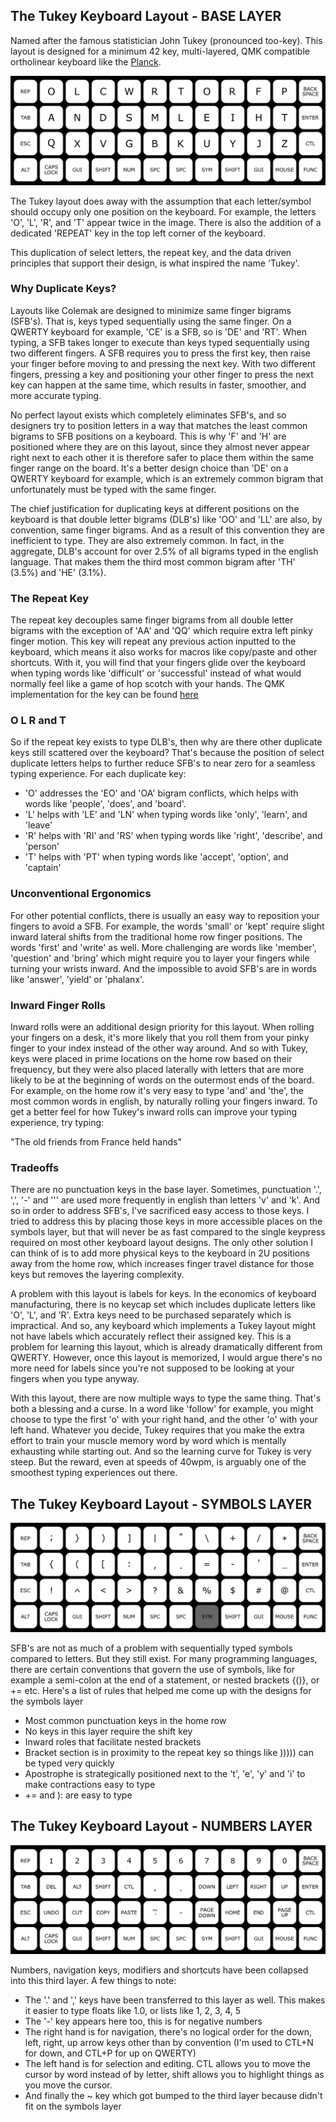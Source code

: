## The Tukey Keyboard Layout - BASE LAYER

Named after the famous statistician John Tukey (pronounced too-key). This layout is designed for a minimum 42 key, multi-layered, QMK compatible ortholinear keyboard like the [Planck](https://olkb.com/collections/planck).

![image](letters_layout.png)

The Tukey layout does away with the assumption that each letter/symbol should occupy only one position on the keyboard. For example, the letters 'O', 'L', 'R', and 'T' appear twice in the image. There is also the addition of a dedicated 'REPEAT' key in the top left corner of the keyboard. 

This duplication of select letters, the repeat key, and the data driven principles that support their design, is what inspired the name 'Tukey'.

### Why Duplicate Keys?

Layouts like Colemak are designed to minimize same finger bigrams (SFB's). That is, keys typed sequentially using the same finger. On a QWERTY keyboard for example, 'CE' is a SFB, so is 'DE' and 'RT'. When typing, a SFB takes longer to execute than keys typed sequentially using two different fingers. A SFB requires you to press the first key, then raise your finger before moving to and pressing the next key. With two different fingers, pressing a key and positioning your other finger to press the next key can happen at the same time, which results in faster, smoother, and more accurate typing. 

No perfect layout exists which completely eliminates SFB's, and so designers try to position letters in a way that matches the least common bigrams to SFB positions on a keyboard. This is why 'F' and 'H' are positioned where they are on this layout, since they almost never appear right next to each other it is therefore safer to place them within the same finger range on the board. It's a better design choice than 'DE' on a QWERTY keyboard for example, which is an extremely common bigram that unfortunately must be typed with the same finger. 

The chief justification for duplicating keys at different positions on the keyboard is that double letter bigrams (DLB's) like 'OO' and 'LL' are also, by convention, same finger bigrams. And as a result of this convention they are inefficient to type. They are also extremely common. In fact, in the aggregate, DLB's account for over 2.5% of all bigrams typed in the english language. That makes them the third most common bigram after 'TH' (3.5%) and 'HE' (3.1%). 

### The Repeat Key

The repeat key decouples same finger bigrams from all double letter bigrams with the exception of 'AA' and 'QQ' which require extra left pinky finger motion. This key will repeat any previous action inputted to the keyboard, which means it also works for macros like copy/paste and other shortcuts. With it, you will find that your fingers glide over the keyboard when typing words like 'difficult' or 'successful' instead of what would normally feel like a game of hop scotch with your hands. The QMK implementation for the key can be found [here](https://gist.github.com/NotGate/3e3d8ab81300a86522b2c2549f99b131)

### O L R and T

So if the repeat key exists to type DLB's, then why are there other duplicate keys still scattered over the keyboard? That's because the position of select duplicate letters helps to further reduce SFB's to near zero for a seamless typing experience. For each duplicate key: 

- 'O' addresses the 'EO' and 'OA' bigram conflicts, which helps with words like 'people', 'does', and 'board'. 
- 'L' helps with 'LE' and 'LN' when typing words like 'only', 'learn', and 'leave'
- 'R' helps with 'RI' and 'RS' when typing words like 'right', 'describe', and 'person' 
- 'T' helps with 'PT' when typing words like 'accept', 'option', and 'captain'

### Unconventional Ergonomics

For other potential conflicts, there is usually an easy way to reposition your fingers to avoid a SFB. For example, the words 'small' or 'kept' require slight inward lateral shifts from the traditional home row finger positions. The words 'first' and 'write' as well. More challenging are words like 'member', 'question' and 'bring' which might require you to layer your fingers while turning your wrists inward. And the impossible to avoid SFB's are in words like 'answer', 'yield' or 'phalanx'. 

### Inward Finger Rolls

Inward rolls were an additional design priority for this layout. When rolling your fingers on a desk, it's more likely that you roll them from your pinky finger to your index instead of the other way around. And so with Tukey, keys were placed in prime locations on the home row based on their frequency, but they were also placed laterally with letters that are more likely to be at the beginning of words on the outermost ends of the board. For example, on the home row it's very easy to type 'and' and 'the', the most common words in english, by naturally rolling your fingers inward. To get a better feel for how Tukey's inward rolls can improve your typing experience, try typing: 

"The old friends from France held hands"

### Tradeoffs

There are no punctuation keys in the base layer. Sometimes, punctuation '.', ',', '-' and ''' are used more frequently in english than letters 'v' and 'k'. And so in order to address SFB's, I've sacrificed easy access to those keys. I tried to address this by placing those keys in more accessible places on the symbols layer, but that will never be as fast compared to the single keypress required on most other keyboard layout designs. The only other solution I can think of is to add more physical keys to the keyboard in 2U positions away from the home row, which increases finger travel distance for those keys but removes the layering complexity. 

A problem with this layout is labels for keys. In the economics of keyboard manufacturing, there is no keycap set which includes duplicate letters like 'O', 'L', and 'R'. Extra keys need to be purchased separately which is impractical. And so, any keyboard which implements a Tukey layout might not have labels which accurately reflect their assigned key. This is a problem for learning this layout, which is already dramatically different from QWERTY. However, once this layout is memorized, I would argue there's no more need for labels since you're not supposed to be looking at your fingers when you type anyway. 

With this layout, there are now multiple ways to type the same thing. That's both a blessing and a curse. In a word like 'follow' for example, you might choose to type the first 'o' with your right hand, and the other 'o' with your left hand. Whatever you decide, Tukey requires that you make the extra effort to train your muscle memory word by word which is mentally exhausting while starting out. And so the learning curve for Tukey is very steep. But the reward, even at speeds of 40wpm, is arguably one of the smoothest typing experiences out there.

## The Tukey Keyboard Layout - SYMBOLS LAYER

![image](symbols_layout.png)

SFB's are not as much of a problem with sequentially typed symbols compared to letters. But they still exist. For many programming languages, there are certain conventions that govern the use of symbols, like for example a semi-colon at the end of a statement, or nested brackets {()}, or += etc. Here's a list of rules that helped me come up with the designs for the symbols layer

- Most common punctuation keys in the home row
- No keys in this layer require the shift key
- Inward roles that facilitate nested brackets 
- Bracket section is in proximity to the repeat key so things like ))))) can be typed very quickly
- Apostrophe is strategically positioned next to the 't', 'e', 'y' and 'i' to make contractions easy to type
- += and ): are easy to type

## The Tukey Keyboard Layout - NUMBERS LAYER

![image](numbers_layout.png)

Numbers, navigation keys, modifiers and shortcuts have been collapsed into this third layer. A few things to note:

- The '.' and ',' keys have been transferred to this layer as well. This makes it easier to type floats like 1.0, or lists like 1, 2, 3, 4, 5
- The '-' key appears here too, this is for negative numbers
- The right hand is for navigation, there's no logical order for the down, left, right, up arrow keys other than by convention (I'm used to CTL+N for down, and CTL+P for up on QWERTY)
- The left hand is for selection and editing. CTL allows you to move the cursor by word instead of by letter, shift allows you to highlight things as you move the cursor.
- And finally the ~ key which got bumped to the third layer because didn't fit on the symbols layer 

